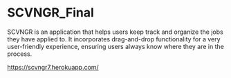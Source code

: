 # SCVNGR_Final


SCVNGR is an application that helps users keep track and organize the jobs they have applied to. It incorporates drag-and-drop functionality for a very user-friendly experience, ensuring users always know where they are in the process.

https://scvngr7.herokuapp.com/
